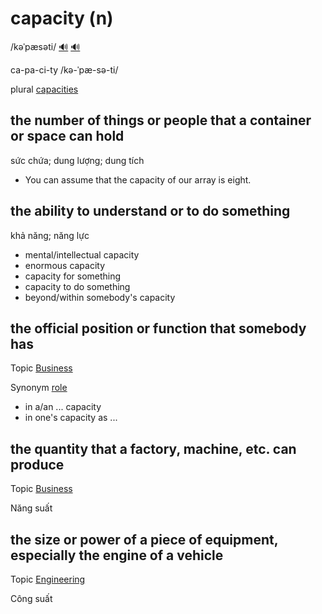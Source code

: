 # capacity (n)

/kəˈpæsəti/ [🔊](https://www.oxfordlearnersdictionaries.com/media/english/uk_pron/c/cap/capac/capacity__gb_3.mp3) [🔊](https://www.oxfordlearnersdictionaries.com/media/english/us_pron/c/cap/capac/capacity__us_3.mp3)

ca-pa-ci-ty /kə-ˈpæ-sə-ti/

plural [capacities]()

## the number of things or people that a container or space can hold

sức chứa; dung lượng; dung tích

- You can assume that the capacity of our array is eight.

## the ability to understand or to do something

khả năng; năng lực

- mental/intellectual capacity
- enormous capacity
- capacity for something
- capacity to do something
- beyond/within somebody's capacity

## the official position or function that somebody has

Topic [Business](../topics/business.md#business)

Synonym [role]()

- in a/an ... capacity
- in one's capacity as ...

## the quantity that a factory, machine, etc. can produce

Topic [Business](../topics/business.md#business)

Năng suất

## the size or power of a piece of equipment, especially the engine of a vehicle

Topic [Engineering](../topics/engineering.md#engineering)

Công suất